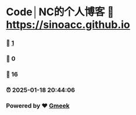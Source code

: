 # Code│NC的个人博客 :link: https://sinoacc.github.io 
### :page_facing_up: [1](https://sinoacc.github.io/tag.html) 
### :speech_balloon: 0 
### :hibiscus: 16 
### :alarm_clock: 2025-01-18 20:44:06 
### Powered by :heart: [Gmeek](https://github.com/Meekdai/Gmeek)
